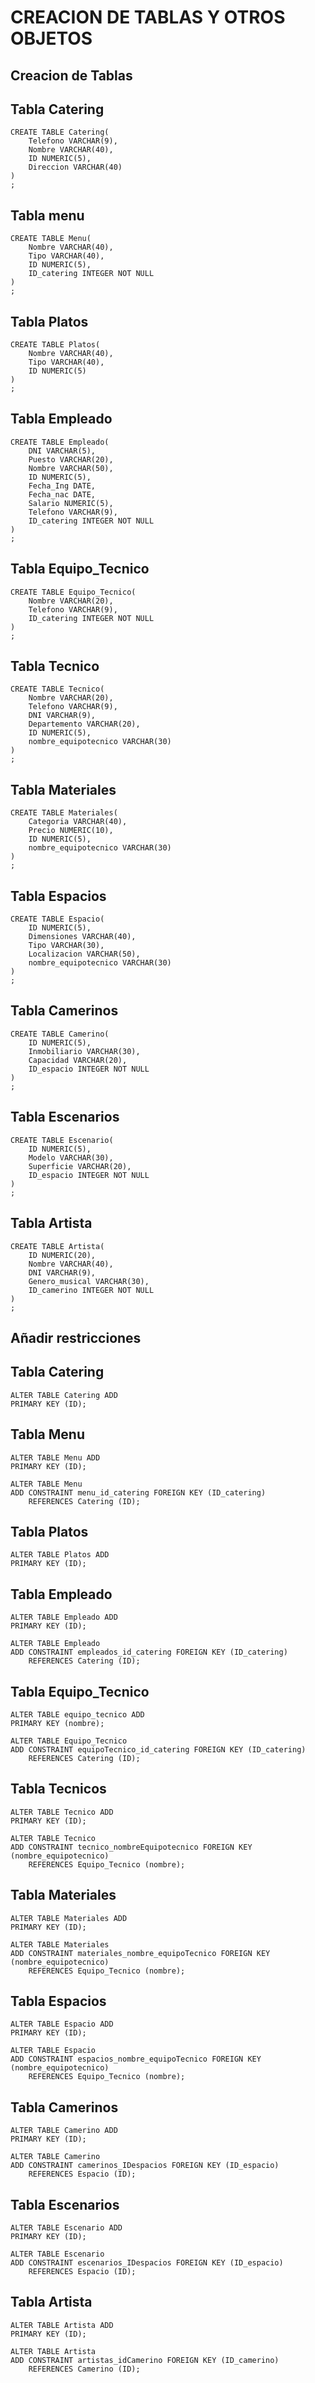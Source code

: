 # CREACION DE TABLAS Y OTROS OBJETOS

## Creacion de Tablas

## Tabla Catering
```
CREATE TABLE Catering(
	Telefono VARCHAR(9),
	Nombre VARCHAR(40),
	ID NUMERIC(5),
	Direccion VARCHAR(40)
)
;
```

## Tabla menu 
```
CREATE TABLE Menu(
	Nombre VARCHAR(40),
	Tipo VARCHAR(40),
	ID NUMERIC(5),
	ID_catering INTEGER NOT NULL
)
;
```

## Tabla Platos
```
CREATE TABLE Platos(
	Nombre VARCHAR(40),
	Tipo VARCHAR(40),
	ID NUMERIC(5)
)
;
```

## Tabla Empleado
```
CREATE TABLE Empleado(
	DNI VARCHAR(5),
	Puesto VARCHAR(20),
	Nombre VARCHAR(50),
	ID NUMERIC(5),
	Fecha_Ing DATE,
	Fecha_nac DATE,
	Salario NUMERIC(5),
	Telefono VARCHAR(9),
	ID_catering INTEGER NOT NULL
)
;
```

## Tabla Equipo_Tecnico
```
CREATE TABLE Equipo_Tecnico(
	Nombre VARCHAR(20),
	Telefono VARCHAR(9),
	ID_catering INTEGER NOT NULL
)
;
```

## Tabla Tecnico
```
CREATE TABLE Tecnico(
	Nombre VARCHAR(20),
	Telefono VARCHAR(9),
	DNI VARCHAR(9),
	Departemento VARCHAR(20),
	ID NUMERIC(5),
	nombre_equipotecnico VARCHAR(30)
)
;
```

## Tabla Materiales
```
CREATE TABLE Materiales(
	Categoria VARCHAR(40),
	Precio NUMERIC(10),
	ID NUMERIC(5),
	nombre_equipotecnico VARCHAR(30)
)
;
``` 

## Tabla Espacios
```
CREATE TABLE Espacio(
	ID NUMERIC(5),
	Dimensiones VARCHAR(40),
	Tipo VARCHAR(30),
	Localizacion VARCHAR(50),
	nombre_equipotecnico VARCHAR(30)
)
;
```

## Tabla Camerinos
```
CREATE TABLE Camerino(	
	ID NUMERIC(5),
	Inmobiliario VARCHAR(30),
	Capacidad VARCHAR(20),
	ID_espacio INTEGER NOT NULL
)
;
```

## Tabla Escenarios
```
CREATE TABLE Escenario(
	ID NUMERIC(5),
	Modelo VARCHAR(30),
	Superficie VARCHAR(20),
	ID_espacio INTEGER NOT NULL
)
;
```

## Tabla Artista
```
CREATE TABLE Artista(
	ID NUMERIC(20),
	Nombre VARCHAR(40),
	DNI VARCHAR(9),
	Genero_musical VARCHAR(30),
	ID_camerino INTEGER NOT NULL
)
;
```

## Añadir restricciones

## Tabla Catering
```
ALTER TABLE Catering ADD
PRIMARY KEY (ID);
```

## Tabla Menu 
```
ALTER TABLE Menu ADD
PRIMARY KEY (ID);
```
```
ALTER TABLE Menu
ADD CONSTRAINT menu_id_catering FOREIGN KEY (ID_catering) 
    REFERENCES Catering (ID);
```

## Tabla Platos
```
ALTER TABLE Platos ADD 
PRIMARY KEY (ID);
```

## Tabla Empleado
```
ALTER TABLE Empleado ADD
PRIMARY KEY (ID);
```
```
ALTER TABLE Empleado
ADD CONSTRAINT empleados_id_catering FOREIGN KEY (ID_catering) 
    REFERENCES Catering (ID);
```

## Tabla Equipo_Tecnico
```
ALTER TABLE equipo_tecnico ADD 
PRIMARY KEY (nombre);
```
```
ALTER TABLE Equipo_Tecnico
ADD CONSTRAINT equipoTecnico_id_catering FOREIGN KEY (ID_catering)
	REFERENCES Catering (ID);
```

## Tabla Tecnicos
```
ALTER TABLE Tecnico ADD
PRIMARY KEY (ID);
```
```
ALTER TABLE Tecnico 
ADD CONSTRAINT tecnico_nombreEquipotecnico FOREIGN KEY (nombre_equipotecnico)
	REFERENCES Equipo_Tecnico (nombre);
```

## Tabla Materiales
```
ALTER TABLE Materiales ADD
PRIMARY KEY (ID);
```
```
ALTER TABLE Materiales 
ADD CONSTRAINT materiales_nombre_equipoTecnico FOREIGN KEY (nombre_equipotecnico)
	REFERENCES Equipo_Tecnico (nombre);
```

## Tabla Espacios
```
ALTER TABLE Espacio ADD
PRIMARY KEY (ID);
```
```
ALTER TABLE Espacio
ADD CONSTRAINT espacios_nombre_equipoTecnico FOREIGN KEY (nombre_equipotecnico)
	REFERENCES Equipo_Tecnico (nombre);
```

## Tabla Camerinos
```
ALTER TABLE Camerino ADD
PRIMARY KEY (ID);
```
```
ALTER TABLE Camerino 
ADD CONSTRAINT camerinos_IDespacios FOREIGN KEY (ID_espacio)
	REFERENCES Espacio (ID);
```

## Tabla Escenarios
```
ALTER TABLE Escenario ADD
PRIMARY KEY (ID);
```

```
ALTER TABLE Escenario 
ADD CONSTRAINT escenarios_IDespacios FOREIGN KEY (ID_espacio)
	REFERENCES Espacio (ID);

```

## Tabla Artista
```
ALTER TABLE Artista ADD
PRIMARY KEY (ID);
```
```
ALTER TABLE Artista
ADD CONSTRAINT artistas_idCamerino FOREIGN KEY (ID_camerino)
	REFERENCES Camerino (ID);

```
